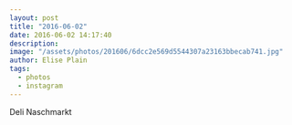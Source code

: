 ```yaml
---
layout: post
title: "2016-06-02"
date: 2016-06-02 14:17:40
description: 
image: "/assets/photos/201606/6dcc2e569d5544307a23163bbecab741.jpg"
author: Elise Plain
tags: 
  - photos
  - instagram
---
```



<p></p>
Deli Naschmarkt